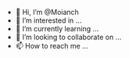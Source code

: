 - 👋 Hi, I’m @Moianch
- 👀 I’m interested in ...
- 🌱 I’m currently learning ...
- 💞️ I’m looking to collaborate on ...
- 📫 How to reach me ...

<!---
Moianch/Moianch is a ✨ special ✨ repository because its `README.md` (this file) appears on your GitHub profile.
You can click the Preview link to take a look at your changes.
--->
